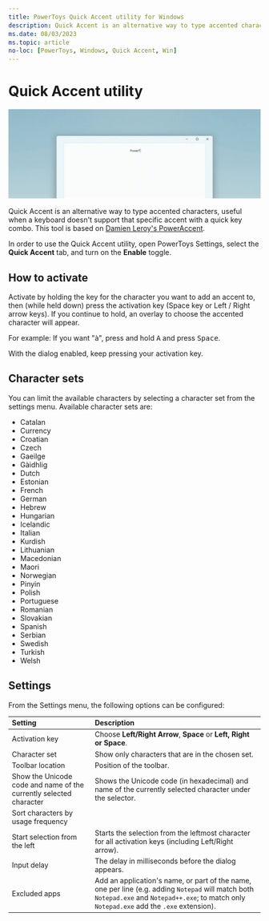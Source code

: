 ```yaml
---
title: PowerToys Quick Accent utility for Windows
description: Quick Accent is an alternative way to type accented characters, useful for when a keyboard doesn't support that specific accent with a quick key combo.
ms.date: 08/03/2023
ms.topic: article
no-loc: [PowerToys, Windows, Quick Accent, Win]
---
```


# Quick Accent utility

![Quick Accent utility](../images/pt-quick-accent.gif)

Quick Accent is an alternative way to type accented characters, useful when a keyboard doesn't support that specific accent with a quick key combo. This tool is based on [Damien Leroy's PowerAccent](https://github.com/damienleroy/PowerAccent).

In order to use the Quick Accent utility, open PowerToys Settings, select the **Quick Accent** tab, and turn on the **Enable** toggle.

## How to activate

Activate by holding the key for the character you want to add an accent to, then (while held down) press the activation key (Space key or Left / Right arrow keys). If you continue to hold, an overlay to choose the accented character will appear.

For example: If you want "à", press and hold <kbd>A</kbd> and press <kbd>Space</kbd>.

With the dialog enabled, keep pressing your activation key.

## Character sets

You can limit the available characters by selecting a character set from the settings menu. Available character sets are:

* Catalan
* Currency
* Croatian
* Czech
* Gaeilge
* Gàidhlig
* Dutch
* Estonian
* French
* German
* Hebrew
* Hungarian
* Icelandic
* Italian
* Kurdish
* Lithuanian
* Macedonian
* Maori
* Norwegian
* Pinyin
* Polish
* Portuguese
* Romanian
* Slovakian
* Spanish
* Serbian
* Swedish
* Turkish
* Welsh

## Settings

From the Settings menu, the following options can be configured:

| Setting | Description |
| :--- | :--- |
| Activation key | Choose **Left/Right Arrow**, **Space** or **Left, Right or Space**. |
| Character set | Show only characters that are in the chosen set. |
| Toolbar location | Position of the toolbar. |
| Show the Unicode code and name of the currently selected character | Shows the Unicode code (in hexadecimal) and name of the currently selected character under the selector. |
| Sort characters by usage frequency | |
| Start selection from the left | Starts the selection from the leftmost character for all activation keys (including Left/Right arrow). |
| Input delay | The delay in milliseconds before the dialog appears. |
| Excluded apps | Add an application's name, or part of the name, one per line (e.g. adding `Notepad` will match both `Notepad.exe` and `Notepad++.exe`; to match only `Notepad.exe` add the `.exe` extension). |
